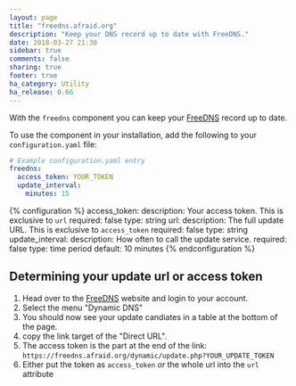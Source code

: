 ```yaml
---
layout: page
title: "freedns.afraid.org"
description: "Keep your DNS record up to date with FreeDNS."
date: 2018-03-27 21:30
sidebar: true
comments: false
sharing: true
footer: true
ha_category: Utility
ha_release: 0.66
---
```


With the `freedns` component you can keep your [FreeDNS](https://freedns.afraid.org) record up to date.

To use the component in your installation, add the following to your `configuration.yaml` file:

```yaml
# Example configuration.yaml entry
freedns:
  access_token: YOUR_TOKEN
  update_interval:
    minutes: 15
```

{% configuration %}
  access_token:
    description: Your access token. This is exclusive to `url`
    required: false
    type: string
  url:
    description: The full update URL. This is exclusive to `access_token`
    required: false
    type: string
  update_interval:
    description: How often to call the update service.
    required: false
    type: time period
    default: 10 minutes
{% endconfiguration %}


## Determining your update url or access token

1. Head over to the [FreeDNS](https://freedns.afraid.org) website and login to your account.
2. Select the menu "Dynamic DNS"
3. You should now see your update candiates in a table at the bottom of the page.
4. copy the link target of the "Direct URL".
5. The access token is the part at the end of the link: `https://freedns.afraid.org/dynamic/update.php?YOUR_UPDATE_TOKEN`
6. Either put the token as `access_token` _or_ the whole url into the `url` attribute
